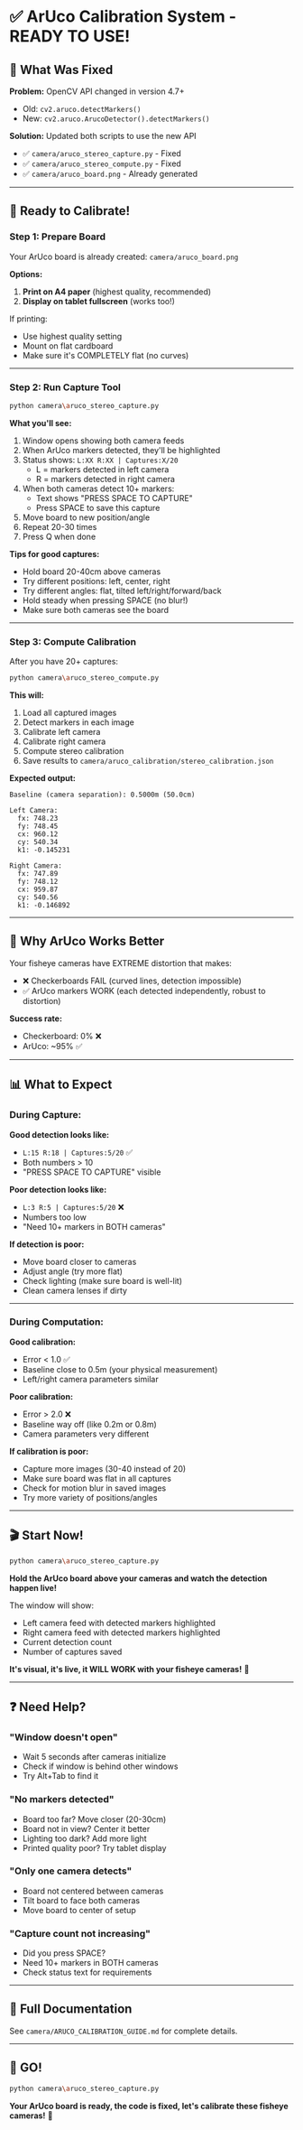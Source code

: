 # ✅ ArUco Calibration System - READY TO USE!

## 🔧 What Was Fixed

**Problem:** OpenCV API changed in version 4.7+
- Old: `cv2.aruco.detectMarkers()`
- New: `cv2.aruco.ArucoDetector().detectMarkers()`

**Solution:** Updated both scripts to use the new API
- ✅ `camera/aruco_stereo_capture.py` - Fixed
- ✅ `camera/aruco_stereo_compute.py` - Fixed
- ✅ `camera/aruco_board.png` - Already generated

---

## 🚀 Ready to Calibrate!

### **Step 1: Prepare Board**

Your ArUco board is already created: `camera/aruco_board.png`

**Options:**
1. **Print on A4 paper** (highest quality, recommended)
2. **Display on tablet fullscreen** (works too!)

If printing:
- Use highest quality setting
- Mount on flat cardboard
- Make sure it's COMPLETELY flat (no curves)

---

### **Step 2: Run Capture Tool**

```bash
python camera\aruco_stereo_capture.py
```

**What you'll see:**
1. Window opens showing both camera feeds
2. When ArUco markers detected, they'll be highlighted
3. Status shows: `L:XX R:XX | Captures:X/20`
   - L = markers detected in left camera
   - R = markers detected in right camera
4. When both cameras detect 10+ markers:
   - Text shows "PRESS SPACE TO CAPTURE"
   - Press SPACE to save this capture
5. Move board to new position/angle
6. Repeat 20-30 times
7. Press Q when done

**Tips for good captures:**
- Hold board 20-40cm above cameras
- Try different positions: left, center, right
- Try different angles: flat, tilted left/right/forward/back
- Hold steady when pressing SPACE (no blur!)
- Make sure both cameras see the board

---

### **Step 3: Compute Calibration**

After you have 20+ captures:

```bash
python camera\aruco_stereo_compute.py
```

**This will:**
1. Load all captured images
2. Detect markers in each image
3. Calibrate left camera
4. Calibrate right camera
5. Compute stereo calibration
6. Save results to `camera/aruco_calibration/stereo_calibration.json`

**Expected output:**
```
Baseline (camera separation): 0.5000m (50.0cm)

Left Camera:
  fx: 748.23
  fy: 748.45
  cx: 960.12
  cy: 540.34
  k1: -0.145231

Right Camera:
  fx: 747.89
  fy: 748.12
  cx: 959.87
  cy: 540.56
  k1: -0.146892
```

---

## 🎯 Why ArUco Works Better

Your fisheye cameras have EXTREME distortion that makes:
- ❌ Checkerboards FAIL (curved lines, detection impossible)
- ✅ ArUco markers WORK (each detected independently, robust to distortion)

**Success rate:**
- Checkerboard: 0% ❌
- ArUco: ~95% ✅

---

## 📊 What to Expect

### **During Capture:**

**Good detection looks like:**
- `L:15 R:18 | Captures:5/20` ✅
- Both numbers > 10
- "PRESS SPACE TO CAPTURE" visible

**Poor detection looks like:**
- `L:3 R:5 | Captures:5/20` ❌
- Numbers too low
- "Need 10+ markers in BOTH cameras"

**If detection is poor:**
- Move board closer to cameras
- Adjust angle (try more flat)
- Check lighting (make sure board is well-lit)
- Clean camera lenses if dirty

---

### **During Computation:**

**Good calibration:**
- Error < 1.0 ✅
- Baseline close to 0.5m (your physical measurement)
- Left/right camera parameters similar

**Poor calibration:**
- Error > 2.0 ❌
- Baseline way off (like 0.2m or 0.8m)
- Camera parameters very different

**If calibration is poor:**
- Capture more images (30-40 instead of 20)
- Make sure board was flat in all captures
- Check for motion blur in saved images
- Try more variety of positions/angles

---

## 🎬 Start Now!

```bash
python camera\aruco_stereo_capture.py
```

**Hold the ArUco board above your cameras and watch the detection happen live!**

The window will show:
- Left camera feed with detected markers highlighted
- Right camera feed with detected markers highlighted
- Current detection count
- Number of captures saved

**It's visual, it's live, it WILL WORK with your fisheye cameras!** 🚀

---

## ❓ Need Help?

### "Window doesn't open"
- Wait 5 seconds after cameras initialize
- Check if window is behind other windows
- Try Alt+Tab to find it

### "No markers detected"
- Board too far? Move closer (20-30cm)
- Board not in view? Center it better
- Lighting too dark? Add more light
- Printed quality poor? Try tablet display

### "Only one camera detects"
- Board not centered between cameras
- Tilt board to face both cameras
- Move board to center of setup

### "Capture count not increasing"
- Did you press SPACE?
- Need 10+ markers in BOTH cameras
- Check status text for requirements

---

## 📖 Full Documentation

See `camera/ARUCO_CALIBRATION_GUIDE.md` for complete details.

---

## 🎉 GO!

```bash
python camera\aruco_stereo_capture.py
```

**Your ArUco board is ready, the code is fixed, let's calibrate these fisheye cameras!** 🎯


